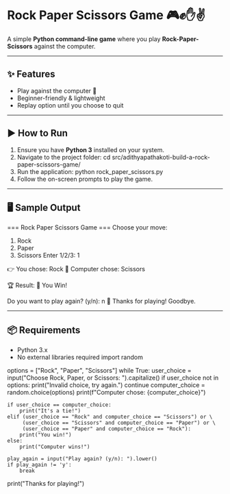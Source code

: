 # Rock Paper Scissors Game 🎮✊✋✌️

A simple **Python command-line game** where you play **Rock-Paper-Scissors** against the computer.

---

## ✨ Features
- Play against the computer 🤖
- Beginner-friendly & lightweight
- Replay option until you choose to quit

---

## ▶️ How to Run
1. Ensure you have **Python 3** installed on your system.
2. Navigate to the project folder:
cd src/adithyapathakoti-build-a-rock-paper-scissors-game/
3. Run the application:
python rock_paper_scissors.py
4. Follow the on-screen prompts to play the game.

---

## 🖥️ Sample Output
=== Rock Paper Scissors Game ===
Choose your move:
1. Rock
2. Paper
3. Scissors
Enter 1/2/3: 1

👉 You chose: Rock
🤖 Computer chose: Scissors

🏆 Result: 🎉 You Win!

Do you want to play again? (y/n): n
👋 Thanks for playing! Goodbye.

---

## 📦 Requirements
- Python 3.x
- No external libraries required
import random

options = ["Rock", "Paper", "Scissors"]
while True:
    user_choice = input("Choose Rock, Paper, or Scissors: ").capitalize()
    if user_choice not in options:
        print("Invalid choice, try again.")
        continue
    computer_choice = random.choice(options)
    print(f"Computer chose: {computer_choice}")

    if user_choice == computer_choice:
        print("It's a tie!")
    elif (user_choice == "Rock" and computer_choice == "Scissors") or \
         (user_choice == "Scissors" and computer_choice == "Paper") or \
         (user_choice == "Paper" and computer_choice == "Rock"):
        print("You win!")
    else:
        print("Computer wins!")

    play_again = input("Play again? (y/n): ").lower()
    if play_again != 'y':
        break
print("Thanks for playing!")
